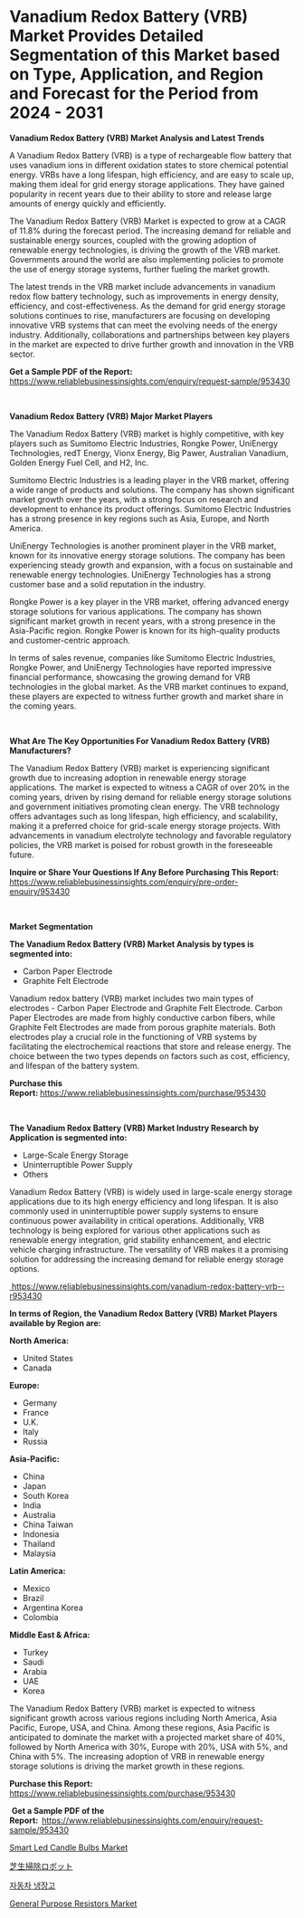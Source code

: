 <p><h1>Vanadium Redox Battery (VRB) Market Provides Detailed Segmentation of this Market based on Type, Application, and Region and Forecast for the Period from 2024 - 2031</h1></p><p><strong>Vanadium Redox Battery (VRB) Market Analysis and Latest Trends</strong></p>
<p><p>A Vanadium Redox Battery (VRB) is a type of rechargeable flow battery that uses vanadium ions in different oxidation states to store chemical potential energy. VRBs have a long lifespan, high efficiency, and are easy to scale up, making them ideal for grid energy storage applications. They have gained popularity in recent years due to their ability to store and release large amounts of energy quickly and efficiently.</p><p>The Vanadium Redox Battery (VRB) Market is expected to grow at a CAGR of 11.8% during the forecast period. The increasing demand for reliable and sustainable energy sources, coupled with the growing adoption of renewable energy technologies, is driving the growth of the VRB market. Governments around the world are also implementing policies to promote the use of energy storage systems, further fueling the market growth.</p><p>The latest trends in the VRB market include advancements in vanadium redox flow battery technology, such as improvements in energy density, efficiency, and cost-effectiveness. As the demand for grid energy storage solutions continues to rise, manufacturers are focusing on developing innovative VRB systems that can meet the evolving needs of the energy industry. Additionally, collaborations and partnerships between key players in the market are expected to drive further growth and innovation in the VRB sector.</p></p>
<p><strong>Get a Sample PDF of the Report:&nbsp;</strong> <a href="https://www.reliablebusinessinsights.com/enquiry/request-sample/953430">https://www.reliablebusinessinsights.com/enquiry/request-sample/953430</a></p>
<p>&nbsp;</p>
<p><strong>Vanadium Redox Battery (VRB) Major Market Players</strong></p>
<p><p>The Vanadium Redox Battery (VRB) market is highly competitive, with key players such as Sumitomo Electric Industries, Rongke Power, UniEnergy Technologies, redT Energy, Vionx Energy, Big Pawer, Australian Vanadium, Golden Energy Fuel Cell, and H2, Inc.</p><p>Sumitomo Electric Industries is a leading player in the VRB market, offering a wide range of products and solutions. The company has shown significant market growth over the years, with a strong focus on research and development to enhance its product offerings. Sumitomo Electric Industries has a strong presence in key regions such as Asia, Europe, and North America.</p><p>UniEnergy Technologies is another prominent player in the VRB market, known for its innovative energy storage solutions. The company has been experiencing steady growth and expansion, with a focus on sustainable and renewable energy technologies. UniEnergy Technologies has a strong customer base and a solid reputation in the industry.</p><p>Rongke Power is a key player in the VRB market, offering advanced energy storage solutions for various applications. The company has shown significant market growth in recent years, with a strong presence in the Asia-Pacific region. Rongke Power is known for its high-quality products and customer-centric approach.</p><p>In terms of sales revenue, companies like Sumitomo Electric Industries, Rongke Power, and UniEnergy Technologies have reported impressive financial performance, showcasing the growing demand for VRB technologies in the global market. As the VRB market continues to expand, these players are expected to witness further growth and market share in the coming years.</p></p>
<p>&nbsp;</p>
<p><strong>What Are The Key Opportunities For Vanadium Redox Battery (VRB) Manufacturers?</strong></p>
<p><p>The Vanadium Redox Battery (VRB) market is experiencing significant growth due to increasing adoption in renewable energy storage applications. The market is expected to witness a CAGR of over 20% in the coming years, driven by rising demand for reliable energy storage solutions and government initiatives promoting clean energy. The VRB technology offers advantages such as long lifespan, high efficiency, and scalability, making it a preferred choice for grid-scale energy storage projects. With advancements in vanadium electrolyte technology and favorable regulatory policies, the VRB market is poised for robust growth in the foreseeable future.</p></p>
<p><strong>Inquire or Share Your Questions If Any Before Purchasing This Report:</strong> <a href="https://www.reliablebusinessinsights.com/enquiry/pre-order-enquiry/953430">https://www.reliablebusinessinsights.com/enquiry/pre-order-enquiry/953430</a></p>
<p>&nbsp;</p>
<p><strong>Market Segmentation</strong></p>
<p><strong>The Vanadium Redox Battery (VRB) Market Analysis by types is segmented into:</strong></p>
<p><ul><li>Carbon Paper Electrode</li><li>Graphite Felt Electrode</li></ul></p>
<p><p>Vanadium redox battery (VRB) market includes two main types of electrodes - Carbon Paper Electrode and Graphite Felt Electrode. Carbon Paper Electrodes are made from highly conductive carbon fibers, while Graphite Felt Electrodes are made from porous graphite materials. Both electrodes play a crucial role in the functioning of VRB systems by facilitating the electrochemical reactions that store and release energy. The choice between the two types depends on factors such as cost, efficiency, and lifespan of the battery system.</p></p>
<p><strong>Purchase this Report:&nbsp;</strong><a href="https://www.reliablebusinessinsights.com/purchase/953430">https://www.reliablebusinessinsights.com/purchase/953430</a></p>
<p>&nbsp;</p>
<p><strong>The Vanadium Redox Battery (VRB) Market Industry Research by Application is segmented into:</strong></p>
<p><ul><li>Large-Scale Energy Storage</li><li>Uninterruptible Power Supply</li><li>Others</li></ul></p>
<p><p>Vanadium Redox Battery (VRB) is widely used in large-scale energy storage applications due to its high energy efficiency and long lifespan. It is also commonly used in uninterruptible power supply systems to ensure continuous power availability in critical operations. Additionally, VRB technology is being explored for various other applications such as renewable energy integration, grid stability enhancement, and electric vehicle charging infrastructure. The versatility of VRB makes it a promising solution for addressing the increasing demand for reliable energy storage options.</p></p>
<p><a href="https://www.reliablebusinessinsights.com/vanadium-redox-battery-vrb--r953430">&nbsp;https://www.reliablebusinessinsights.com/vanadium-redox-battery-vrb--r953430</a></p>
<p><strong>In terms of Region, the Vanadium Redox Battery (VRB) Market Players available by Region are:</strong></p>
<p>
    <p> <strong> North America: </strong>
        <ul>
            <li>United States</li>
            <li>Canada</li>
        </ul>
        </p> 
    <p> <strong> Europe: </strong>
        <ul>
            <li>Germany</li>
            <li>France</li>
            <li>U.K.</li>
            <li>Italy</li>
            <li>Russia</li>
        </ul>
        </p> 
    <p> <strong> Asia-Pacific: </strong>
        <ul>
            <li>China</li>
            <li>Japan</li>
            <li>South Korea</li>
            <li>India</li>
            <li>Australia</li>
            <li>China Taiwan</li>
            <li>Indonesia</li>
            <li>Thailand</li>
            <li>Malaysia</li>
        </ul>
        </p> 
    <p> <strong> Latin America: </strong>
        <ul>
            <li>Mexico</li>
            <li>Brazil</li>
            <li>Argentina Korea</li>
            <li>Colombia</li>
        </ul>
        </p> 
    <p> <strong> Middle East & Africa: </strong>
        <ul>
            <li>Turkey</li>
            <li>Saudi</li>
            <li>Arabia</li>
            <li>UAE</li>
            <li>Korea</li>
        </ul>
    </p>
    </p>
<p><p>The Vanadium Redox Battery (VRB) market is expected to witness significant growth across various regions including North America, Asia Pacific, Europe, USA, and China. Among these regions, Asia Pacific is anticipated to dominate the market with a projected market share of 40%, followed by North America with 30%, Europe with 20%, USA with 5%, and China with 5%. The increasing adoption of VRB in renewable energy storage solutions is driving the market growth in these regions.</p></p>
<p><strong>Purchase this Report: </strong><a href="https://www.reliablebusinessinsights.com/purchase/953430">https://www.reliablebusinessinsights.com/purchase/953430</a></p>
<p>&nbsp;<strong>Get a Sample PDF of the Report:&nbsp;&nbsp;</strong><a href="https://www.reliablebusinessinsights.com/enquiry/request-sample/953430">https://www.reliablebusinessinsights.com/enquiry/request-sample/953430</a></p>
<p><strong></strong></p>
<p><p><a href="https://github.com/Chiragrp22/Market-Research-Report-List-5/blob/main/smart-led-candle-bulbs-market.md">Smart Led Candle Bulbs Market</a></p><p><a href="https://github.com/oqoeusbvpadwjs08/Market-Research-Report-List-2/blob/main/6797001149656.md">芝生掃除ロボット</a></p><p><a href="https://github.com/sougarounis/Market-Research-Report-List-4/blob/main/5741564159367.md">자동차 냉장고</a></p><p><a href="https://github.com/eeenafisainka/Market-Research-Report-List-1/blob/main/general-purpose-resistors-market.md">General Purpose Resistors Market</a></p></p>